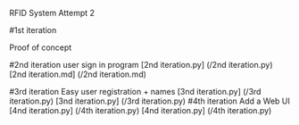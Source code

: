 RFID System Attempt 2

#1st iteration

Proof of concept

#2nd iteration
user sign in program
[2nd iteration.py] (/2nd iteration.py)
[2nd iteration.md] (/2nd iteration.md)

#3rd iteration 
Easy user registration + names
[3nd iteration.py] (/3rd iteration.py)
[3nd iteration.py] (/3rd iteration.py)
#4th iteration
Add a Web UI
[4nd iteration.py] (/4th iteration.py)
[4nd iteration.py] (/4th iteration.py)
